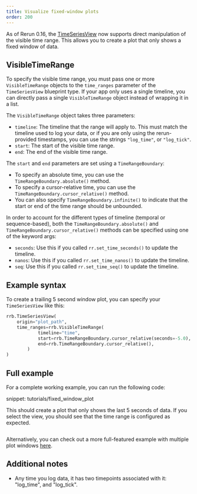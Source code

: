 ```yaml
---
title: Visualize fixed-window plots
order: 200
---
```


As of Rerun 0.16, the [TimeSeriesView](../../reference/types/views/time_series_view.md) now supports direct
manipulation of the visible time range. This allows you to create a plot that only shows a fixed window of data.

## VisibleTimeRange

To specify the visible time range, you must pass one or more `VisibleTimeRange` objects to the `time_ranges` parameter of the `TimeSeriesView` blueprint type. If your app only uses a single timeline, you can directly pass a single `VisibleTimeRange` object instead of wrapping it in a list.

The `VisibleTimeRange` object takes three parameters:
- `timeline`: The timeline that the range will apply to. This must match the timeline used to log your data, or if you are only using the rerun-provided timestamps, you can use the strings `"log_time"`, or `"log_tick"`.
- `start`: The start of the visible time range.
- `end`: The end of the visible time range.

The `start` and `end` parameters are set using a `TimeRangeBoundary`:
- To specify an absolute time, you can use the `TimeRangeBoundary.absolute()` method.
- To specify a cursor-relative time, you can use the `TimeRangeBoundary.cursor_relative()` method.
- You can also specify `TimeRangeBoundary.infinite()` to indicate that the start or end of the time range should be unbounded.

In order to account for the different types of timeline (temporal or sequence-based), both the
`TimeRangeBoundary.absolute()` and `TimeRangeBoundary.cursor_relative()` methods can be specified using one of
the keyword args:
- `seconds`: Use this if you called `rr.set_time_seconds()` to update the timeline.
- `nanos`: Use this if you called `rr.set_time_nanos()` to update the timeline.
- `seq`: Use this if you called `rr.set_time_seq()` to update the timeline.

## Example syntax
To create a trailing 5 second window plot, you can specify your `TimeSeriesView` like this:
```python
rrb.TimeSeriesView(
    origin="plot_path",
    time_ranges=rrb.VisibleTimeRange(
            timeline="time",
            start=rrb.TimeRangeBoundary.cursor_relative(seconds=-5.0),
            end=rrb.TimeRangeBoundary.cursor_relative(),
        )
)
```

## Full example
For a complete working example, you can run the following code:

snippet: tutorials/fixed_window_plot

This should create a plot that only shows the last 5 seconds of data. If you select the view, you should
see that the time range is configured as expected.

<picture>
  <img src="https://static.rerun.io/fixed_window_example/f76228dc2e1212c148064c2193cdf75ef14bb2b9/full.png" alt="">
  <source media="(max-width: 480px)" srcset="https://static.rerun.io/fixed_window_example/f76228dc2e1212c148064c2193cdf75ef14bb2b9/480w.png">
  <source media="(max-width: 768px)" srcset="https://static.rerun.io/fixed_window_example/f76228dc2e1212c148064c2193cdf75ef14bb2b9/768w.png">
  <source media="(max-width: 1024px)" srcset="https://static.rerun.io/fixed_window_example/f76228dc2e1212c148064c2193cdf75ef14bb2b9/1024w.png">
  <source media="(max-width: 1200px)" srcset="https://static.rerun.io/fixed_window_example/f76228dc2e1212c148064c2193cdf75ef14bb2b9/1200w.png">
</picture>

Alternatively, you can check out a more full-featured example with multiple plot windows [here](https://github.com/rerun-io/rerun/tree/latest/examples/python/live_scrolling_plot).

## Additional notes
- Any time you log data, it has two timepoints associated with it: "log_time", and "log_tick".
